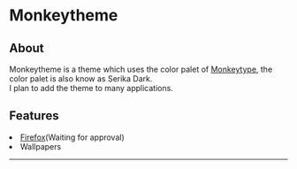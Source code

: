 <h1>Monkeytheme</h2>
<h2>About</h2>
<p>Monkeytheme is a theme which uses the color palet of <a href="https://monkeytype.com">Monkeytype</a>, the color palet is also know as Serika Dark. <br>I plan to add the theme to many applications.</p>
<h2>Features</h2>
  <li><a href="https://addons.mozilla.org/en-US/firefox/addon/monkeytheme/">Firefox</a>(Waiting for approval)</li>
  <li>Wallpapers</li>
<hr>
